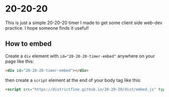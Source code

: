 # 20-20-20
This is just a simple 20-20-20 timer I made to get some client side web-dev practice. I hope someone finds it useful!
## How to embed
Create a `div` element with `id="20-20-20-timer-embed"` anywhere on your page like this:
```HTML
<div id="20-20-20-timer-embed"></div>
```
then create a `script` element at the end of your body tag like this:
```HTML
<script src="https://districtfine.github.io/20-20-20/dist/embed.js" type="text/javascript"></script>
```
